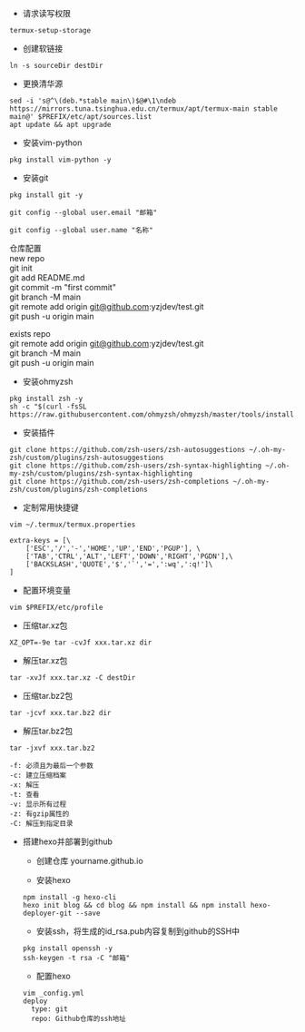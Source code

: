 - 请求读写权限
```
termux-setup-storage
```

- 创建软链接
```
ln -s sourceDir destDir
```

- 更换清华源
```
sed -i 's@^\(deb.*stable main\)$@#\1\ndeb https://mirrors.tuna.tsinghua.edu.cn/termux/apt/termux-main stable main@' $PREFIX/etc/apt/sources.list
apt update && apt upgrade
````

- 安装vim-python
```
pkg install vim-python -y
```

- 安装git
```
pkg install git -y
```
```
git config --global user.email "邮箱"
```
```
git config --global user.name "名称"
```

仓库配置  
new repo  
git init  
git add README.md  
git commit -m "first commit"  
git branch -M main  
git remote add origin git@github.com:yzjdev/test.git  
git push -u origin main  

exists repo  
git remote add origin git@github.com:yzjdev/test.git  
git branch -M main  
git push -u origin main  

- 安装ohmyzsh
```
pkg install zsh -y
sh -c "$(curl -fsSL https://raw.githubusercontent.com/ohmyzsh/ohmyzsh/master/tools/install.sh)"
```

- 安装插件
```
git clone https://github.com/zsh-users/zsh-autosuggestions ~/.oh-my-zsh/custom/plugins/zsh-autosuggestions
git clone https://github.com/zsh-users/zsh-syntax-highlighting ~/.oh-my-zsh/custom/plugins/zsh-syntax-highlighting
git clone https://github.com/zsh-users/zsh-completions ~/.oh-my-zsh/custom/plugins/zsh-completions
```

- 定制常用快捷键
```
vim ~/.termux/termux.properties
```
```
extra-keys = [\
	['ESC','/','-','HOME','UP','END','PGUP'], \
	['TAB','CTRL','ALT','LEFT','DOWN','RIGHT','PGDN'],\
	['BACKSLASH','QUOTE','$','`','=',':wq',':q!']\
]
```

- 配置环境变量
```
vim $PREFIX/etc/profile
```

- 压缩tar.xz包
```
XZ_OPT=-9e tar -cvJf xxx.tar.xz dir
```

- 解压tar.xz包
```
tar -xvJf xxx.tar.xz -C destDir
```

- 压缩tar.bz2包
```
tar -jcvf xxx.tar.bz2 dir
```

- 解压tar.bz2包
```
tar -jxvf xxx.tar.bz2
```

```
-f: 必须且为最后一个参数
-c: 建立压缩档案
-x: 解压
-t: 查看
-v: 显示所有过程
-z: 有gzip属性的
-C: 解压到指定目录
```

- 搭建hexo并部署到github
    - 创建仓库 yourname.github.io
    
    - 安装hexo
    ```
    npm install -g hexo-cli
    hexo init blog && cd blog && npm install && npm install hexo-deployer-git --save
    ```
    
    - 安装ssh，将生成的id_rsa.pub内容复制到github的SSH中
    ```
    pkg install openssh -y
    ssh-keygen -t rsa -C "邮箱"
    ```
    
   - 配置hexo
   ```
   vim _config.yml
   deploy
     type: git
     repo: Github仓库的ssh地址
   ```
